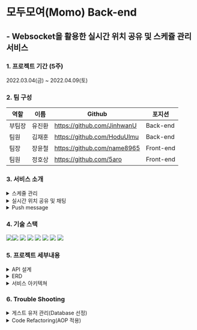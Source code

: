 # 모두모여(Momo) Back-end
## - Websocket을 활용한 실시간 위치 공유 및 스케쥴 관리 서비스

### 1. 프로젝트 기간 (5주)
2022.03.04(금) ~ 2022.04.09(토)

### 2. 팀 구성
역할 |이름 | Github | 포지션
-|-|-|-
부팀장 |유진환 | https://github.com/JinhwanU | Back-end
팀원 |김재훈 | https://github.com/HoduUlmu | Back-end
팀장 | 장윤철 | https://github.com/name8965 | Front-end
팀원 | 정호상 | https://github.com/5aro | Front-end

### 3. 서비스 소개
<details>
<summary>스케쥴 관리</summary>
<div markdown="1">       

😎작성예정😎

</div>
</details>

<details>
<summary>실시간 위치 공유 및 채팅</summary>
<div markdown="1">       

😎작성예정😎

</div>
</details>

<details>
<summary>Push message</summary>
<div markdown="1">       

😎작성예정😎

</div>
</details>

### 4. 기술 스택
<img src="https://img.shields.io/badge/MYSQL-4479A1?style=for-the-badge&logo=MYSQL&logoColor=white"><img src="https://img.shields.io/badge/Redis-DC382D?style=for-the-badge&logo=Redis&logoColor=white">
<img src="https://img.shields.io/badge/amazons3-569A31?style=for-the-badge&logo=amazons3&logoColor=white">
<img src="https://img.shields.io/badge/Firebase-FFCA28?style=for-the-badge&logo=Firebase&logoColor=white">
<img src="https://img.shields.io/badge/Spring-6DB33F?style=for-the-badge&logo=Spring&logoColor=white">
<img src="https://img.shields.io/badge/SpringBoot-6DB33F?style=for-the-badge&logo=SpringBoot&logoColor=white">
<img src="https://img.shields.io/badge/amazonaws-232F3E?style=for-the-badge&logo=amazonaws&logoColor=white">
<img src="https://img.shields.io/badge/GitHubActions-2088FF?style=for-the-badge&logo=GitHubActions&logoColor=white">


### 5. 프로젝트 세부내용
<details>
<summary>API 설계</summary>
<div markdown="1">       

😎작성예정😎

</div>
</details>

<details>
<summary>ERD</summary>
<div markdown="1">       

😎작성예정😎

</div>
</details>

<details>
<summary>서비스 아키텍쳐</summary>
<div markdown="1">       

😎작성예정😎

</div>
</details>

### 6. Trouble Shooting

<details>
<summary>게스트 유저 관리(Database 선정)</summary>
<div markdown="1">       
😎작성예정😎
</div>
</details>


<details>
<summary>Code Refactoring(AOP 적용)</summary>
<div markdown="1">       
😎작성예정😎
</div>
</details>


